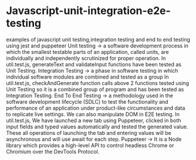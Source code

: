 # Javascript-unit-integration-e2e-testing
examples of javascript unit testing,integration testing and end to end testing using jest and puppeteer
Unit testing ->  a software development process in which the smallest testable parts of an application, 
                 called units, are individually and independently scrutinized for proper operation.
                 In util.test.js, generateText and validateInput functions have been tested as Unit Testing.
Integration Testing -> a phase in software testing in which individual software modules are combined and tested as a group
                       In util.test.js, checkAndGenerate function calls above 2 functions tested using Unit Testing so it is
                       a combined group of program and has been tested as Integration Testing.
End To End Testing -> a methodology used in the software development lifecycle (SDLC) to test the functionality and performance
                      of an application under product-like circumstances and data to replicate live settings.
                      We can also manipulate DOM in E2E testing.
                      In util.test.js, We have launched a new tab using Puppeteer, clicked in both input fields and typed values 
                      automatically and tested the generated value. These all operations of launching the tab and entering values 
                      will be asynchronous and will use await for each step.
Puppeteer ->  It is a Node library which provides a high-level API to control headless Chrome or Chromium over the DevTools Protocol.                     
